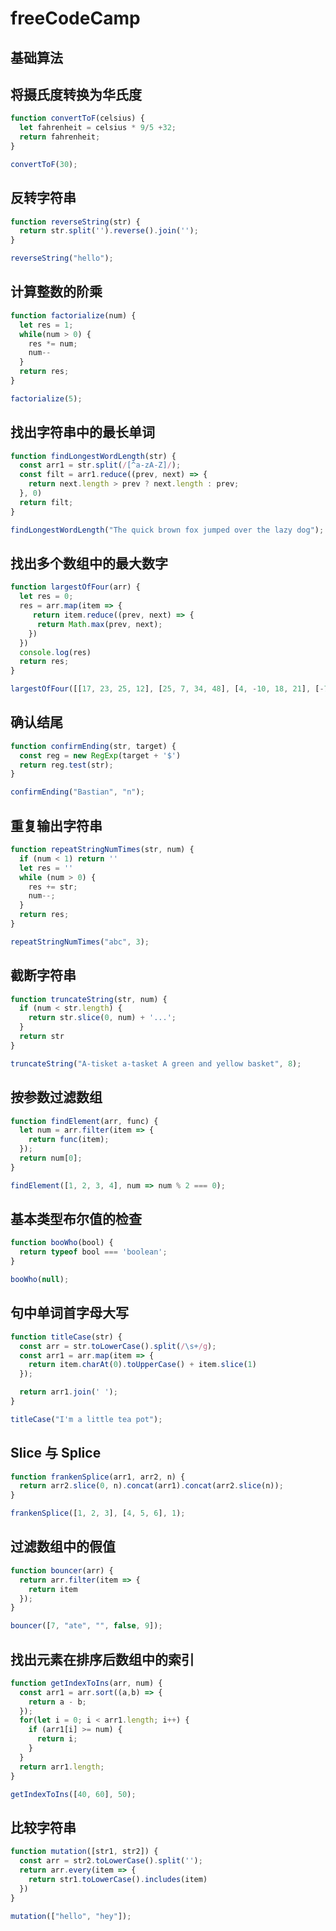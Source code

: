 



# freeCodeCamp

## 基础算法

## **将摄氏度转换为华氏度**

```js
function convertToF(celsius) {
  let fahrenheit = celsius * 9/5 +32;
  return fahrenheit;
}

convertToF(30);
```

## **反转字符串**

```js
function reverseString(str) {
  return str.split('').reverse().join('');
}

reverseString("hello");
```

## **计算整数的阶乘**

```js
function factorialize(num) {
  let res = 1;
  while(num > 0) {
    res *= num;
    num--
  }
  return res;
}

factorialize(5);
```

## **找出字符串中的最长单词**

```js
function findLongestWordLength(str) {
  const arr1 = str.split(/[^a-zA-Z]/);
  const filt = arr1.reduce((prev, next) => {
    return next.length > prev ? next.length : prev;
  }, 0)
  return filt;
}

findLongestWordLength("The quick brown fox jumped over the lazy dog");
```

## **找出多个数组中的最大数字**

```js
function largestOfFour(arr) {
  let res = 0;
  res = arr.map(item => {
     return item.reduce((prev, next) => {
      return Math.max(prev, next);
    })
  })
  console.log(res)
  return res;
}

largestOfFour([[17, 23, 25, 12], [25, 7, 34, 48], [4, -10, 18, 21], [-72, -3, -17, -10]]);
```

## **确认结尾**

```js
function confirmEnding(str, target) {
  const reg = new RegExp(target + '$')
  return reg.test(str);
}

confirmEnding("Bastian", "n");
```

## **重复输出字符串**

```js
function repeatStringNumTimes(str, num) {
  if (num < 1) return ''
  let res = ''
  while (num > 0) {
    res += str;
    num--;
  }
  return res;
}

repeatStringNumTimes("abc", 3);
```

## **截断字符串**

```js
function truncateString(str, num) {
  if (num < str.length) {
    return str.slice(0, num) + '...';
  }
  return str
}

truncateString("A-tisket a-tasket A green and yellow basket", 8);
```

## **按参数过滤数组**

```js
function findElement(arr, func) {
  let num = arr.filter(item => {
    return func(item);
  });
  return num[0];
}

findElement([1, 2, 3, 4], num => num % 2 === 0);
```

## **基本类型布尔值的检查**

```js
function booWho(bool) {
  return typeof bool === 'boolean';
}

booWho(null);
```

## **句中单词首字母大写**

```js
function titleCase(str) {
  const arr = str.toLowerCase().split(/\s+/g);
  const arr1 = arr.map(item => {
    return item.charAt(0).toUpperCase() + item.slice(1) 
  });

  return arr1.join(' ');
}

titleCase("I'm a little tea pot");
```

## **Slice 与 Splice**

```js
function frankenSplice(arr1, arr2, n) {
  return arr2.slice(0, n).concat(arr1).concat(arr2.slice(n));
}

frankenSplice([1, 2, 3], [4, 5, 6], 1);
```

## **过滤数组中的假值**

```js
function bouncer(arr) {
  return arr.filter(item => {
    return item
  });
}

bouncer([7, "ate", "", false, 9]);
```

## **找出元素在排序后数组中的索引**

```js
function getIndexToIns(arr, num) {
  const arr1 = arr.sort((a,b) => {
    return a - b; 
  });
  for(let i = 0; i < arr1.length; i++) {
    if (arr1[i] >= num) {
      return i;
    }
  }
  return arr1.length;
}

getIndexToIns([40, 60], 50);
```

## **比较字符串**

```js
function mutation([str1, str2]) {
  const arr = str2.toLowerCase().split('');
  return arr.every(item => {
    return str1.toLowerCase().includes(item)
  })
}

mutation(["hello", "hey"]);
```

